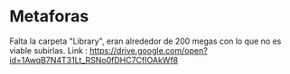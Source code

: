 # Metaforas

Falta la carpeta "Library", eran alrededor de 200 megas con lo que no es viable subirlas.
Link : https://drive.google.com/open?id=1AwqB7N4T31Lt_RSNo0fDHC7CfIOAkWf8
